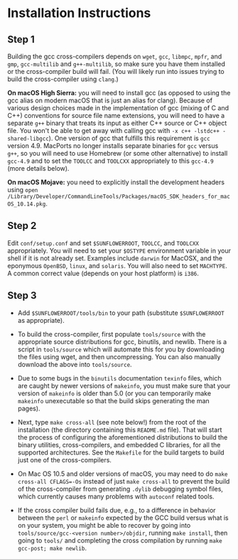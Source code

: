 Installation Instructions
=========================

Step 1
------
Building the gcc cross-compilers depends on `wget`, `gcc`, `libmpc`, `mpfr`, and `gmp`, `gcc-multilib` and `g++-multilib`, so make sure you have them installed or the cross-compiler build will fail. (You will likely run into issues trying to build the cross-compiler using `clang`.)

**On macOS High Sierra:** you will need to install gcc (as opposed to using the gcc alias on modern macOS that is just an alias for clang). Because of various design choices made in the implementation of gcc (mixing of C and C++) conventions for source file name extensions, you will need to have a separate `g++` binary that treats its input as either C++ source or C++ object file. You won't be able to get away with calling gcc with `-x c++ -lstdc++ -shared-libgcc`). One version of gcc that fulfills this requirement is `gcc` version 4.9. MacPorts no longer installs separate binaries for `gcc` versus `g++`, so you will need to use Homebrew (or some other alternative) to install `gcc-4.9` and to set the `TOOLCC` and `TOOLCXX` appropriately to this `gcc-4.9` (more details below).

**On macOS Mojave:** you need to explicitly install the development headers using
`open /Library/Developer/CommandLineTools/Packages/macOS_SDK_headers_for_macOS_10.14.pkg`.

Step 2
------
Edit `conf/setup.conf` and set `$SUNFLOWERROOT`, `TOOLCC`, and `TOOLCXX` appropriately. You will need to set your `$OSTYPE` environment variable in your shell if it is not already set.  Examples include `darwin` for MacOSX, and the eponymous `OpenBSD`, `linux`, and `solaris`. You will also need to set `MACHTYPE`. A common correct value (depends on your host platform) is `i386`.


Step 3
------
+ Add `$SUNFLOWERROOT/tools/bin` to your path (substitute `$SUNFLOWERROOT` as appropriate).

+ To build the cross-compiler, first populate `tools/source` with the appropriate source distributions for gcc, binutils, and newlib. There is a script in `tools/source` which will automate this for you by downloading the files using wget, and then uncompressing. You can also manually download the above into `tools/source`.

+ Due to some bugs in the `binutils` documentation `texinfo` files, which are caught by newer versions of `makeinfo`, you must make sure that your version of `makeinfo` is older than 5.0 (or you can temporarily make `makeinfo` unexecutable so that the build skips generating the man pages).

+ Next, type `make cross-all` (see note below!) from the root of the installation (the directory containing this `README.md` file). That will start the process of configuring the aforementioned distributions to build the binary utilities, cross-compilers, and embedded C libraries, for all the supported architectures. See the `Makefile` for the build targets to build just one of the cross-compilers.

+ On Mac OS 10.5 and older versions of macOS, you may need to do `make cross-all CFLAGS=-Os` instead of just `make cross-all` to prevent the build of the cross-compiler from generating `.dylib` debugging symbol files, which currently causes many problems with `autoconf` related tools.

+ If the cross compiler build fails due, e.g., to a difference in behavior between the `perl` or `makeinfo` expected by the GCC build versus what is on your system, you might be able to recover by going into `tools/source/gcc-<version number>/objdir`, running `make install`, then going to `tools/` and completing the cross compilation by running `make gcc-post; make newlib`.
